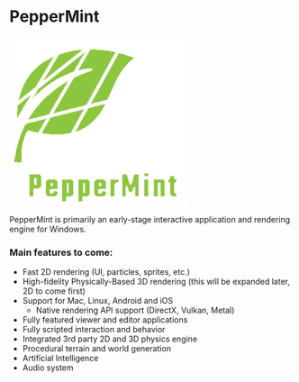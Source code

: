 # PepperMint

![PepperMint](/Resources/Branding/PepperMintLogo.png?raw=true "PepperMint")

PepperMint is primarily an early-stage interactive application and rendering engine for Windows. 

### Main features to come:
- Fast 2D rendering (UI, particles, sprites, etc.)
- High-fidelity Physically-Based 3D rendering (this will be expanded later, 2D to come first)
- Support for Mac, Linux, Android and iOS
    - Native rendering API support (DirectX, Vulkan, Metal)
- Fully featured viewer and editor applications
- Fully scripted interaction and behavior
- Integrated 3rd party 2D and 3D physics engine
- Procedural terrain and world generation
- Artificial Intelligence
- Audio system
